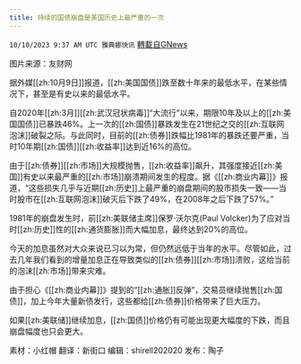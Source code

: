```yaml
---
title: 持续的国债崩盘是美国历史上最严重的一次
---
```

`10/10/2023 9:37 AM UTC 雅典娜快讯` [轉載自GNews](https://gnews.org/articles/1812906)

图片来源：友财网

据外媒[[zh:10月9日]]报道，[[zh:美国国债]]跌至数十年来的最低水平，在某些情况下，甚至是有史以来的最低水平。

自2020年[[zh:3月]][[zh:武汉冠状病毒]]“大流行”以来，期限10年及以上的[[zh:美国国债]]已暴跌46%。上一次的[[zh:国债]]暴跌发生在21世纪之交的[[zh:互联网泡沫]]破裂之际。与此同时，目前的[[zh:债券]]跌幅比1981年的暴跌还要严重，当时10年期[[zh:国债]][[zh:收益率]]达到近16%的高位。

由于[[zh:债券]][[zh:市场]]大规模抛售，[[zh:收益率]]飙升，其强度接近[[zh:美国]]有史以来最严重的[[zh:市场]]崩溃期间发生的程度。据《[[zh:商业内幕]]》报道，“这些损失几乎与近期[[zh:历史]]上最严重的崩盘期间的股市损失一致——当时股市在[[zh:互联网泡沫]]破灭后下跌了49%，在2008年之后下跌了57%。”

1981年的崩盘发生时，前[[zh:美联储主席]]保罗·沃尔克(Paul Volcker)为了应对当时[[zh:历史]]性的[[zh:通货膨胀]]而大幅加息，最终达到20%的高位。

今天的加息虽然对大众来说已习以为常，但仍然远低于当年的水平。尽管如此，过去几年我们看到的增量加息正在导致类似的[[zh:债券]][[zh:市场]]溃败，这给当前的泡沫[[zh:市场]]带来灾难。

由于担心《[[zh:商业内幕]]》提到的“[[zh:通胀]]反弹”，交易员继续抛售[[zh:国债]]，加上今年大量新债发行，这些都给[[zh:债券]]价格带来了巨大压力。

如果[[zh:美联储]]继续加息，[[zh:国债]]价格仍有可能出现更大幅度的下跌，而且崩盘幅度也只会更大。

素材：小红帽  翻译：新街口  编辑：shirell202020  发布：陶子


